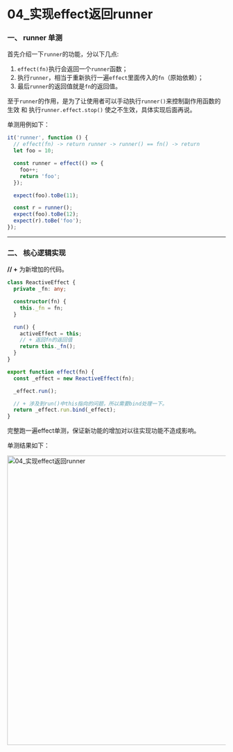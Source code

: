 # 04_实现effect返回runner

### 一、 runner 单测

首先介绍一下`runner`的功能，分以下几点:

1. `effect(fn)`执行会返回一个`runner`函数；
2. 执行`runner`，相当于重新执行一遍`effect`里面传入的`fn`（原始依赖）；
3. 最后`runner`的返回值就是`fn`的返回值。

至于`runner`的作用，是为了让使用者可以手动执行`runner()`来控制副作用函数的生效 和 执行`runner.effect.stop()`
使之不生效，具体实现后面再说。

单测用例如下：

```js
it('runner', function () {
  // effect(fn) -> return runner -> runner() == fn() -> return
  let foo = 10;

  const runner = effect(() => {
    foo++;
    return 'foo';
  });

  expect(foo).toBe(11);

  const r = runner();
  expect(foo).toBe(12);
  expect(r).toBe('foo');
});
```

---------------------------------------------------------------------------------------

### 二、 核心逻辑实现

**// +** 为新增加的代码。

```ts
class ReactiveEffect {
  private _fn: any;

  constructor(fn) {
    this._fn = fn;
  }

  run() {
    activeEffect = this;
    // + 返回fn的返回值
    return this._fn();
  }
}

export function effect(fn) {
  const _effect = new ReactiveEffect(fn);

  _effect.run();

  // + 涉及到run()中this指向的问题，所以需要bind处理一下。
  return _effect.run.bind(_effect);
}
```

完整跑一遍effect单测，保证新功能的增加对以往实现功能不造成影响。

单测结果如下：

<img src="https://iamzjt-1256754140.cos.ap-nanjing.myqcloud.com/images/202211060647135.png" width="666" alt="04_实现effect返回runner"/>